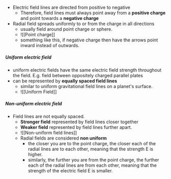 - Electric field lines are directed from positive to negative 
	- Therefore, field lines must always point away from a **positive charge** and point towards a **negative charge**
- Radial field spreads uniformly to or from the charge in all directions
	- usually field around point charge or sphere. 
	- ![[Point charge]]
	- something like this, if negative charge then have the arrows point inward instead of outwards.

##### Uniform electric field
- uniform electric fields have the same electric field strength throughout the field. E.g. field between oppositely charged parallel plates
- can be represented by **equally spaced field lines**
	- similar to uniform gravitational field lines on a planet's surface.
	- ![[Uniform Field]]

##### Non-uniform electric field
- Field lines are not equally spaced. 
	- **Stronger field** represented by field lines closer together
	- **Weaker field** represented by field lines further apart.
	- ![[Non-uniform field lines]]
	- Radial fields are considered **non uniform** 
		- the closer you are to the point charge, the closer each of the radial lines are to each other, meaning that the strength E is higher. 
		- similarly, the further you are from the point charge, the further each of the radial lines are from each other, meaning that the strength of the electric field E is smaller.